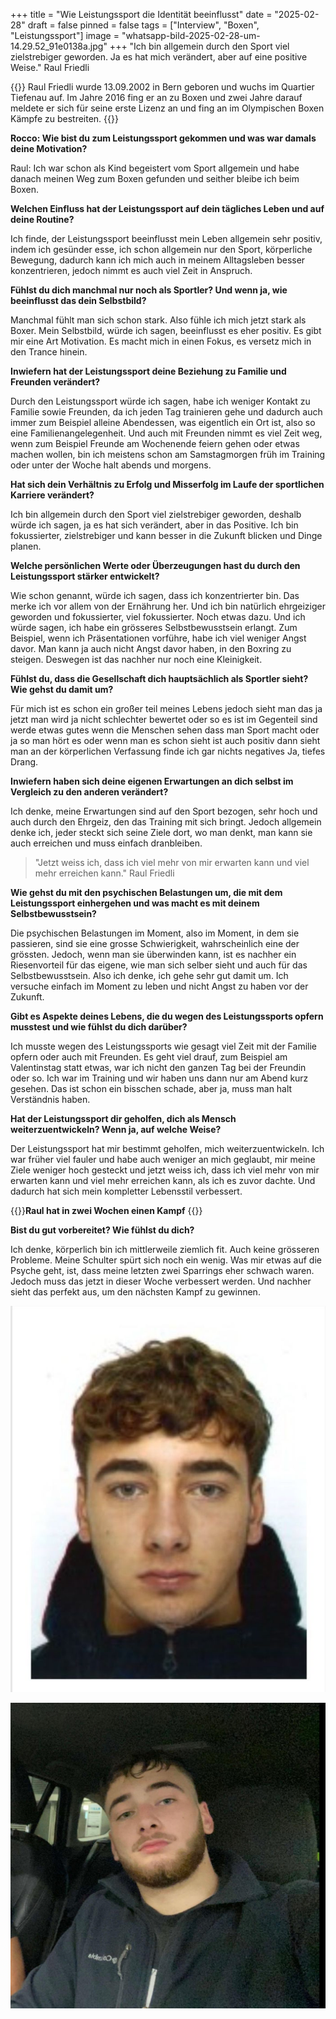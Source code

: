 +++
title = "Wie Leistungssport die Identität beeinflusst"
date = "2025-02-28"
draft = false
pinned = false
tags = ["Interview", "Boxen", "Leistungssport"]
image = "whatsapp-bild-2025-02-28-um-14.29.52_91e0138a.jpg"
+++
"Ich bin allgemein durch den Sport viel zielstrebiger geworden. Ja es hat mich verändert, aber auf eine positive Weise." Raul Friedli

{{<box>}} Raul Friedli wurde 13.09.2002 in Bern geboren und wuchs im Quartier Tiefenau auf. Im Jahre 2016 fing er an zu Boxen und zwei Jahre darauf meldete er sich für seine erste Lizenz an und fing an im Olympischen Boxen Kämpfe zu bestreiten.  {{</box>}}

**Rocco: Wie bist du zum Leistungssport gekommen und was war damals deine Motivation?**

Raul: Ich war schon als Kind begeistert vom Sport allgemein und habe danach meinen Weg zum Boxen gefunden und seither bleibe ich beim Boxen.

**Welchen Einfluss hat der Leistungssport auf dein tägliches Leben und auf deine Routine?**

Ich finde, der Leistungssport beeinflusst mein Leben allgemein sehr positiv, indem ich gesünder esse, ich schon allgemein nur den Sport, körperliche Bewegung, dadurch kann ich mich auch in meinem Alltagsleben besser konzentrieren, jedoch nimmt es auch viel Zeit in Anspruch.

**Fühlst du dich manchmal nur noch als Sportler? Und wenn ja, wie beeinflusst das dein Selbstbild?**

Manchmal fühlt man sich schon stark. Also fühle ich mich jetzt stark als Boxer. Mein Selbstbild, würde ich sagen, beeinflusst es eher positiv. Es gibt mir eine Art Motivation. Es macht mich in einen Fokus, es versetz mich in den Trance hinein.

**Inwiefern hat der Leistungssport deine Beziehung zu Familie und Freunden verändert?**

Durch den Leistungssport würde ich sagen, habe ich weniger Kontakt zu Familie sowie Freunden, da ich jeden Tag trainieren gehe und dadurch auch immer zum Beispiel alleine Abendessen, was eigentlich ein Ort ist, also so eine Familienangelegenheit. Und auch mit Freunden nimmt es viel Zeit weg, wenn zum Beispiel Freunde am Wochenende feiern gehen oder etwas machen wollen, bin ich meistens schon am Samstagmorgen früh im Training oder unter der Woche halt abends und morgens.

**Hat sich dein Verhältnis zu Erfolg und Misserfolg im Laufe der sportlichen Karriere verändert?**

Ich bin allgemein durch den Sport viel zielstrebiger geworden, deshalb würde ich sagen, ja es hat sich verändert, aber in das Positive. Ich bin fokussierter, zielstrebiger und kann besser in die Zukunft blicken und Dinge planen.

**Welche persönlichen Werte oder Überzeugungen hast du durch den Leistungssport stärker entwickelt?**

Wie schon genannt, würde ich sagen, dass ich konzentrierter bin. Das merke ich vor allem von der Ernährung her. Und ich bin natürlich ehrgeiziger geworden und fokussierter, viel fokussierter. Noch etwas dazu. Und ich würde sagen, ich habe ein grösseres Selbstbewusstsein erlangt. Zum Beispiel, wenn ich Präsentationen vorführe, habe ich viel weniger Angst davor. Man kann ja auch nicht Angst davor haben, in den Boxring zu steigen. Deswegen ist das nachher nur noch eine Kleinigkeit.

**Fühlst du, dass die Gesellschaft dich hauptsächlich als Sportler sieht? Wie gehst du damit um?**

Für mich ist es schon ein großer teil meines Lebens jedoch sieht man das ja jetzt man wird ja nicht schlechter bewertet oder so es ist im Gegenteil sind werde etwas gutes wenn die Menschen sehen dass man Sport macht oder ja so man hört es oder wenn man es schon sieht ist auch positiv dann sieht man an der körperlichen Verfassung finde ich gar nichts negatives Ja, tiefes Drang.

**Inwiefern haben sich deine eigenen Erwartungen an dich selbst im Vergleich zu den anderen verändert?**

Ich denke, meine Erwartungen sind auf den Sport bezogen, sehr hoch und auch durch den Ehrgeiz, den das Training mit sich bringt. Jedoch allgemein denke ich, jeder steckt sich seine Ziele dort, wo man denkt, man kann sie auch erreichen und muss einfach dranbleiben.

> "Jetzt weiss ich, dass ich viel mehr von mir erwarten kann und viel mehr erreichen kann." Raul Friedli

**Wie gehst du mit den psychischen Belastungen um, die mit dem Leistungssport einhergehen und was macht es mit deinem Selbstbewusstsein?**

Die psychischen Belastungen im Moment, also im Moment, in dem sie passieren, sind sie eine grosse Schwierigkeit, wahrscheinlich eine der grössten. Jedoch, wenn man sie überwinden kann, ist es nachher ein Riesenvorteil für das eigene, wie man sich selber sieht und auch für das Selbstbewusstsein. Also ich denke, ich gehe sehr gut damit um. Ich versuche einfach im Moment zu leben und nicht Angst zu haben vor der Zukunft.

**Gibt es Aspekte deines Lebens, die du wegen des Leistungssports opfern musstest und wie fühlst du dich darüber?**

Ich musste wegen des Leistungssports wie gesagt viel Zeit mit der Familie opfern oder auch mit Freunden. Es geht viel drauf, zum Beispiel am Valentinstag statt etwas, war ich nicht den ganzen Tag bei der Freundin oder so. Ich war im Training und wir haben uns dann nur am Abend kurz gesehen. Das ist schon ein bisschen schade, aber ja, muss man halt Verständnis haben.

**Hat der Leistungssport dir geholfen, dich als Mensch weiterzuentwickeln? Wenn ja, auf welche Weise?**

Der Leistungssport hat mir bestimmt geholfen, mich weiterzuentwickeln. Ich war früher viel fauler und habe auch weniger an mich geglaubt, mir meine Ziele weniger hoch gesteckt und jetzt weiss ich, dass ich viel mehr von mir erwarten kann und viel mehr erreichen kann, als ich es zuvor dachte. Und dadurch hat sich mein kompletter Lebensstil verbessert. 

{{<box>}}**Raul hat in zwei Wochen einen Kampf** {{</box>}}

**Bist du gut vorbereitet? Wie fühlst du dich?**

Ich denke, körperlich bin ich mittlerweile ziemlich fit. Auch keine grösseren Probleme. Meine Schulter spürt sich noch ein wenig. Was mir etwas auf die Psyche geht, ist, dass meine letzten zwei Sparrings eher schwach waren. Jedoch muss das jetzt in dieser Woche verbessert werden. Und nachher sieht das perfekt aus, um den nächsten Kampf zu gewinnen.

![Raul Friedlis offizielles Boxlizenz Foto (2018)](whatsapp-bild-2025-02-28-um-10.48.00_9b2125e2.jpg)

![Raul Friedli (2025)](whatsapp-bild-2025-02-28-um-14.29.52_91e0138a.jpg)